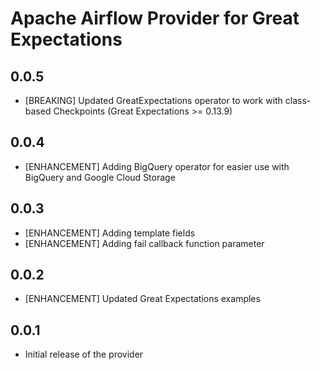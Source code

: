 # Apache Airflow Provider for Great Expectations

## 0.0.5
* [BREAKING] Updated GreatExpectations operator to work with class-based Checkpoints (Great Expectations >= 0.13.9)  

## 0.0.4
* [ENHANCEMENT] Adding BigQuery operator for easier use with BigQuery and Google Cloud Storage

## 0.0.3
* [ENHANCEMENT] Adding template fields
* [ENHANCEMENT] Adding fail callback function parameter

## 0.0.2
* [ENHANCEMENT] Updated Great Expectations examples

## 0.0.1
* Initial release of the provider
